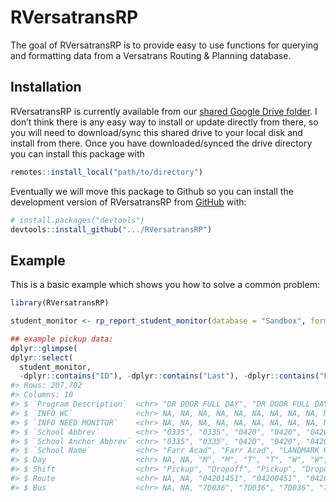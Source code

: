 
<!-- README.md is generated from README.Rmd. Please edit that file -->

# RVersatransRP

<!-- badges: start -->
<!-- badges: end -->

The goal of RVersatransRP is to provide easy to use functions for
querying and formatting data from a Versatrans Routing & Planning
database.

## Installation

RVersatransRP is currently available from our [shared Google Drive
folder](https://drive.google.com/drive/folders/1e_C8c5epf8IqcKyP4g9TzaFm1Vnlr8wM?usp=sharing).
I don’t think there is any easy way to install or update directly from
there, so you will need to download/sync this shared drive to your local
disk and install from there. Once you have downloaded/synced the drive
directory you can install this package with

``` r
remotes::install_local("path/to/directory")
```

Eventually we will move this package to Github so you can install the
development version of RVersatransRP from [GitHub](https://github.com/)
with:

``` r
# install.packages("devtools")
devtools::install_github(".../RVersatransRP")
```

## Example

This is a basic example which shows you how to solve a common problem:

``` r
library(RVersatransRP)

student_monitor <- rp_report_student_monitor(database = "Sandbox", format = "long")

## example pickup data:
dplyr::glimpse(
dplyr::select(
  student_monitor,
  -dplyr::contains("ID"), -dplyr::contains("Last"), -dplyr::contains("First")))
#> Rows: 207,702
#> Columns: 10
#> $ `Program Description`  <chr> "DR DOOR FULL DAY", "DR DOOR FULL DAY", "DR DOO…
#> $ `INFO WC`              <chr> NA, NA, NA, NA, NA, NA, NA, NA, NA, NA, NA, NA,…
#> $ `INFO NEED MONITOR`    <chr> NA, NA, NA, NA, NA, NA, NA, NA, NA, NA, NA, NA,…
#> $ `School Abbrev`        <chr> "0335", "0335", "0420", "0420", "0420", "0420",…
#> $ `School Anchor Abbrev` <chr> "0335", "0335", "0420", "0420", "0420", "0420",…
#> $ `School Name`          <chr> "Farr Acad", "Farr Acad", "LANDMARK HS", "LANDM…
#> $ Day                    <chr> NA, NA, "M", "M", "T", "T", "W", "W", "H", "H",…
#> $ Shift                  <chr> "Pickup", "Dropoff", "Pickup", "Dropoff", "Pick…
#> $ Route                  <chr> NA, NA, "04201451", "04200451", "04201451", "04…
#> $ Bus                    <chr> NA, NA, "7D036", "7D036", "7D036", "7D036", "7D…
```
